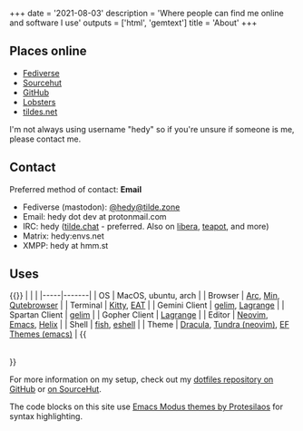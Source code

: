 +++
date = '2021-08-03'
description = 'Where people can find me online and software I use'
outputs = ['html', 'gemtext']
title = 'About'
+++

## Places online

* [Fediverse](https://tilde.zone/@hedy)
* [Sourcehut](https://sr.ht/~hedy)
* [GitHub](https://github.com/hedyhli)
* [Lobsters](https://lobste.rs/u/hedy)
* [tildes.net](https://tildes.net/user/hedy)

I'm not always using username "hedy" so if you're unsure if someone is me, please contact me.

## Contact

Preferred method of contact: **Email**

* Fediverse (mastodon): [@hedy@tilde.zone](https://tilde.zone/@hedy)
* Email: hedy dot dev at protonmail.com
* IRC: hedy ([tilde.chat](https://tilde.chat) - preferred. Also on
  [libera](https://libera.chat), [teapot](https://teapot.chat), and more)
* Matrix: hedy:envs.net
* XMPP: hedy at hmm.st


## Uses

{{<table>}}
| | |
|-----|-------|
| OS  | MacOS, ubuntu, arch |
| Browser | [Arc](https://arc.net), [Min](https://minbrowser.org/), [Qutebrowser](https://www.qutebrowser.org/index.html) |
| Terminal | [Kitty](https://sw.kovidgoyal.net/kitty/), [EAT](https://github.com/kephale/emacs-eat) |
| Gemini Client | [gelim](https://github.com/hedyhli/gelim), [Lagrange](https://gmi.skyjake.fi/lagrange/) |
| Spartan Client | [gelim](https://github.com/hedyhli/gelim) |
| Gopher Client | [Lagrange](https://gmi.skyjake.fi/lagrange/) |
| Editor | [Neovim](https://neovim.io/), [Emacs](https://www.gnu.org/software/emacs/), [Helix](https://helix-editor.com/) |
| Shell | [fish](https://fishshell.com/), [eshell](https://www.gnu.org/software/emacs/manual/html_mono/eshell.html) |
| Theme | [Dracula](https://draculatheme.com/), [Tundra (neovim)](https://github.com/sam4llis/nvim-tundra), [EF Themes (emacs)](https://protesilaos.com/emacs/ef-themes) |
{{</table>}}

For more information on my setup, check out my [dotfiles repository on GitHub](https://github.com/hedyhli/dotfiles) or [on SourceHut](https://sr.ht/~hedy/dotfiles).

The code blocks on this site use [Emacs Modus themes by
Protesilaos](https://protesilaos.com/emacs/modus-themes) for syntax
highlighting.
